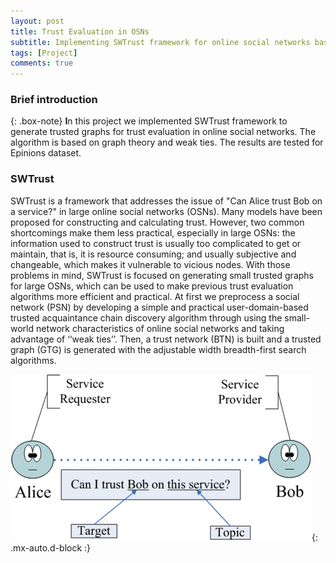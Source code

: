 ```yaml
---
layout: post
title: Trust Evaluation in OSNs
subtitle: Implementing SWTrust framework for online social networks based on [this paper](https://ieeexplore.ieee.org/abstract/document/6120835)
tags: [Project]
comments: true
---
```


### Brief introduction

{: .box-note}
**I**n this project we implemented SWTrust framework to generate trusted graphs for trust evaluation in online social networks. The algorithm is based on graph theory and weak ties. The results are tested for Epinions dataset.


### SWTrust
SWTrust is a framework that addresses the issue of \"Can Alice trust Bob on a service?\" in
large online social networks (OSNs). Many models have been proposed for constructing and calculating
trust. However, two common shortcomings make them less practical, especially in large OSNs: the
information used to construct trust is usually too complicated to get or maintain, that is, it is
resource consuming; and usually subjective and changeable, which makes it vulnerable to vicious
nodes. With those problems in mind, SWTrust is focused on generating small trusted graphs for large OSNs, which
can be used to make previous trust evaluation algorithms more efficient and practical.
At first we preprocess a social network (PSN) by developing a simple and practical user-domain-based trusted
acquaintance chain discovery algorithm through using the small-world network characteristics of online
social networks and taking advantage of ‘‘weak ties’’. Then, a trust network (BTN) is built 
and a trusted graph (GTG) is generated with the adjustable width breadth-first search algorithms.

![BobAlice](/assets/img/sw_trust_bob_alice.jpg){: .mx-auto.d-block :}

